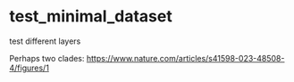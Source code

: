 # test_minimal_dataset
test different layers

Perhaps two clades: https://www.nature.com/articles/s41598-023-48508-4/figures/1
